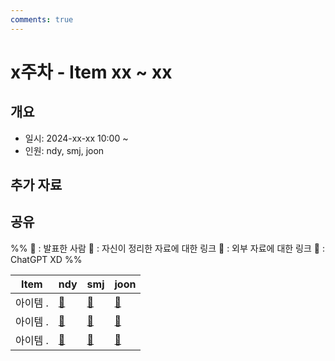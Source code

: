 ```yaml
---
comments: true
---
```

# x주차 - Item xx ~ xx

## 개요

- 일시: 2024-xx-xx 10:00 ~ 
- 인원: ndy, smj, joon

## 추가 자료

## 공유
%% 
📢 : 발표한 사람
📄 : 자신이 정리한 자료에 대한 링크
🔗 : 외부 자료에 대한 링크
🤖 : ChatGPT XD
%%

| Item                          | ndy                                                                                                  | smj | joon |
| ----------------------------- | ---------------------------------------------------------------------------------------------------- | --- | ---- |
| 아이템 .  | [📄]() |  [📄]() | [📄]() |
| 아이템 .  | [📄]() | [📄]() | [📄]() |
| 아이템 .  | [📄]() | [📄]() | [📄]() |
